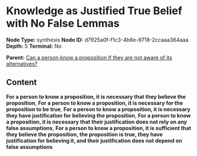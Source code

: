 # Knowledge as Justified True Belief with No False Lemmas

**Node Type:** synthesis
**Node ID:** d7925a0f-f1c3-4b6e-9718-2ccaaa364aaa
**Depth:** 5
**Terminal:** No

**Parent:** [Can a person know a proposition if they are not aware of its alternatives?](can-a-person-know-a-proposition-if-they-are-not-aware-of-its-alternatives-antithesis-56f57f17-8fd2-4bd8-ac79-ac09c13be5c5.md)

## Content

**For a person to know a proposition, it is necessary that they believe the proposition**, **For a person to know a proposition, it is necessary for the proposition to be true**, **For a person to know a proposition, it is necessary they have justification for believing the proposition**, **For a person to know a proposition, it is necessary that their justification does not rely on any false assumptions**, **For a person to know a proposition, it is sufficient that they believe the proposition, the proposition is true, they have justification for believing it, and their justification does not depend on false assumptions**
